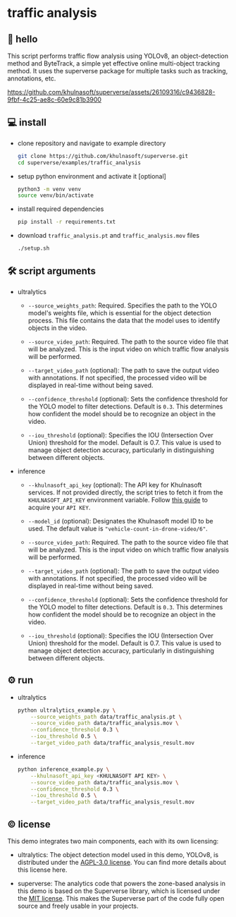 # traffic analysis

## 👋 hello

This script performs traffic flow analysis using YOLOv8, an object-detection method and
ByteTrack, a simple yet effective online multi-object tracking method. It uses the
superverse package for multiple tasks such as tracking, annotations, etc.

https://github.com/khulnasoft/superverse/assets/26109316/c9436828-9fbf-4c25-ae8c-60e9c81b3900

## 💻 install

- clone repository and navigate to example directory

  ```bash
  git clone https://github.com/khulnasoft/superverse.git
  cd superverse/examples/traffic_analysis
  ```

- setup python environment and activate it \[optional\]

  ```bash
  python3 -m venv venv
  source venv/bin/activate
  ```

- install required dependencies

  ```bash
  pip install -r requirements.txt
  ```

- download `traffic_analysis.pt` and `traffic_analysis.mov` files

  ```bash
  ./setup.sh
  ```

## 🛠️ script arguments

- ultralytics

  - `--source_weights_path`: Required. Specifies the path to the YOLO model's weights
    file, which is essential for the object detection process. This file contains the
    data that the model uses to identify objects in the video.

  - `--source_video_path`: Required. The path to the source video file that will be
    analyzed. This is the input video on which traffic flow analysis will be performed.

  - `--target_video_path` (optional): The path to save the output video with
    annotations. If not specified, the processed video will be displayed in real-time
    without being saved.

  - `--confidence_threshold` (optional): Sets the confidence threshold for the YOLO
    model to filter detections. Default is `0.3`. This determines how confident the
    model should be to recognize an object in the video.

  - `--iou_threshold` (optional): Specifies the IOU (Intersection Over Union) threshold
    for the model. Default is 0.7. This value is used to manage object detection
    accuracy, particularly in distinguishing between different objects.

- inference

  - `--khulnasoft_api_key` (optional): The API key for Khulnasoft services. If not provided
    directly, the script tries to fetch it from the `KHULNASOFT_API_KEY` environment
    variable. Follow [this guide](https://docs.khulnasoft.com/api-reference/authentication#retrieve-an-api-key)
    to acquire your `API KEY`.

  - `--model_id` (optional): Designates the Khulnasoft model ID to be used. The default
    value is `"vehicle-count-in-drone-video/6"`.

  - `--source_video_path`: Required. The path to the source video file that will be
    analyzed. This is the input video on which traffic flow analysis will be performed.

  - `--target_video_path` (optional): The path to save the output video with
    annotations. If not specified, the processed video will be displayed in real-time
    without being saved.

  - `--confidence_threshold` (optional): Sets the confidence threshold for the YOLO
    model to filter detections. Default is `0.3`. This determines how confident the
    model should be to recognize an object in the video.

  - `--iou_threshold` (optional): Specifies the IOU (Intersection Over Union) threshold
    for the model. Default is 0.7. This value is used to manage object detection
    accuracy, particularly in distinguishing between different objects.

## ⚙️ run

- ultralytics

  ```bash
  python ultralytics_example.py \
      --source_weights_path data/traffic_analysis.pt \
      --source_video_path data/traffic_analysis.mov \
      --confidence_threshold 0.3 \
      --iou_threshold 0.5 \
      --target_video_path data/traffic_analysis_result.mov
  ```

- inference

  ```bash
  python inference_example.py \
      --khulnasoft_api_key <KHULNASOFT API KEY> \
      --source_video_path data/traffic_analysis.mov \
      --confidence_threshold 0.3 \
      --iou_threshold 0.5 \
      --target_video_path data/traffic_analysis_result.mov
  ```

## © license

This demo integrates two main components, each with its own licensing:

- ultralytics: The object detection model used in this demo, YOLOv8, is distributed
  under the [AGPL-3.0 license](https://github.com/ultralytics/ultralytics/blob/main/LICENSE).
  You can find more details about this license here.

- superverse: The analytics code that powers the zone-based analysis in this demo is
  based on the Superverse library, which is licensed under the
  [MIT license](https://github.com/khulnasoft/superverse/blob/develop/LICENSE.md). This
  makes the Superverse part of the code fully open source and freely usable in your
  projects.
